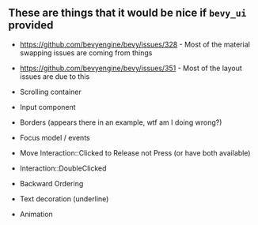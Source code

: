 ## These are things that it would be nice if `bevy_ui` provided

- https://github.com/bevyengine/bevy/issues/328 - Most of the material swapping issues are coming from things
- https://github.com/bevyengine/bevy/issues/351 - Most of the layout issues are due to this

- Scrolling container
- Input component
- Borders (appears there in an example, wtf am I doing wrong?)
- Focus model / events
- Move Interaction::Clicked to Release not Press (or have both available)
- Interaction::DoubleClicked
- Backward Ordering
- Text decoration (underline)
- Animation
